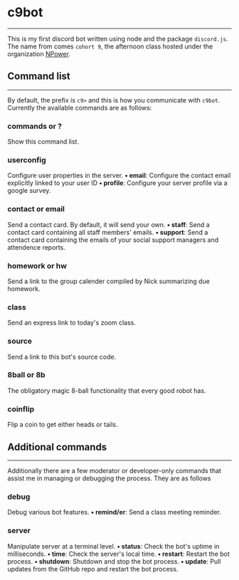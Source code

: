 # c9bot
---
This is my first discord bot written using node and the package `discord.js`. The name from comes `cohort 9`, the afternoon class hosted under the organization [NPower](https://npower.org/).

## Command list
---
By default, the prefix is `c9>` and this is how you communicate with `c9bot`. Currently the available commands are as follows:

### commands or ?
Show this command list.

### userconfig
Configure user properties in the server.
**• email**: Configure the contact email explicitly linked to your user ID
**• profile**: Configure your server profile via a google survey.

### contact or email
Send a contact card. By default, it will send your own.
**• staff**: Send a contact card containing all staff members' emails.
**• support**: Send a contact card containing the emails of your social support managers and attendence reports.

### homework or hw
Send a link to the group calender compiled by Nick summarizing due homework.

### class
Send an express link to today's zoom class.

### source
Send a link to this bot's source code.

### 8ball or 8b
The obligatory magic 8-ball functionality that every good robot has.

### coinflip
Flip a coin to get either heads or tails.

## Additional commands
---
Additionally there are a few moderator or developer-only commands that assist me in managing or debugging the process. They are as follows

### debug
Debug various bot features.
**• remind/er**: Send a class meeting reminder.

### server
Manipulate server at a terminal level.
**• status**: Check the bot's uptime in milliseconds.
**• time**: Check the server's local time.
**• restart**: Restart the bot process.
**• shutdown**: Shutdown and stop the bot process.
**• update**: Pull updates from the GitHub repo and restart the bot process.